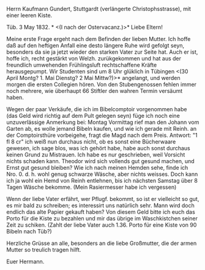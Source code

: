 Herrn Kaufmann Gundert, Stuttgardt (verlängerte Christophsstrasse), mit einer leeren Kiste.

 Tüb. 3 May 1832. <Donnerstag>*
 <(I nach der Ostervacanz.)>*
Liebe Eltern!

Meine erste Frage ergeht nach dem Befinden der lieben Mutter. Ich hoffe daß auf den heftigen Anfall eine desto längere Ruhe wird gefolgt seyn, besonders da sie ja jetzt wieder den starken Vater zur Seite hat. Auch er ist, hoffe ich, recht gestärkt von Welzh. zurükgekommen und hat aus der freundlich umwehenden Frühlingsluft rechtschaffene Kräfte herausgepumpt. 
Wir Studenten sind um 8 Uhr glüklich in Tübingen <(30 April Montg? 1. Mai Dienstg? 2 Mai Mittw?)>* angelangt, und werden morgen die ersten Collegien hören. Von den Stubengenossen fehlen immer noch mehrere, wie überhaupt 66 Stiftler den wahren Termin versäumt haben.

Wegen der paar Verkäufe, die ich im Bibelcomptoir vorgenommen habe (das Geld wird richtig auf dem Pult gelegen seyn) füge ich noch eine unzuverlässige Anmerkung bei: Montag Vormittag rief man den Johann vom Garten ab, es wolle jemand Bibeln kaufen, und wie ich gerade mit Reinh. an der Comptoirsthüre vorbeigehe, fragt die Magd nach dem Preis. Antwort: "1 fl 8 cr" ich weiß nun durchaus nicht, ob es sonst eine Bücherwaare gewesen, ich sage blos, was ich gehört habe, habe auch sonst durchaus keinen Grund zu Mistrauen. Ich habe es nur geschrieben, weil Vorsicht nichts schaden kann. 
Theodor wird sich vollends gut gesund machen, und Ernst gut gesund bleiben? Wie ich nach meinen Hemden sehe, finde ich Nro. 0. d. h. wohl genug schwarze Wäsche, aber nichts weisses. Doch kann ich ja wohl ein Hemd von Reinh entlehnen, bis ich nächsten Samstag über 8 Tagen Wäsche bekomme. (Mein Rasiermesser habe ich vergessen)

Wenn der liebe Vater erfährt, wer Pflugf. bekommt, so ist er vielleicht so gut, es mir bald zu schreiben; es interessirt uns natürlich sehr. 
Mann wird doch endlich das alte Papier gekauft haben? Von diesem Geld bitte ich euch das Porto für die Kiste zu bezahlen und mir das übrige im Waschkistchen seiner Zeit zu schiken. (Zahlt der liebe Vater auch 1.36. Porto für eine Kiste von 90 Bibeln nach Tüb?)

Herzliche Grüsse an alle, besonders an die liebe Großmutter, die der armen Mutter so treulich tragen hilft.

 Euer Hermann.
